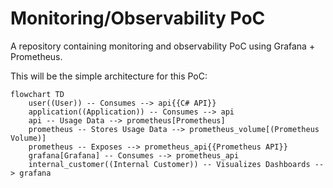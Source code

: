 # Monitoring/Observability PoC

A repository containing monitoring and observability PoC using Grafana + Prometheus.

This will be the simple architecture for this PoC:

```mermaid
flowchart TD
    user((User)) -- Consumes --> api{{C# API}}
    application((Application)) -- Consumes --> api
    api -- Usage Data --> prometheus[Prometheus]
    prometheus -- Stores Usage Data --> prometheus_volume[(Prometheus Volume)]
    prometheus -- Exposes --> prometheus_api{{Prometheus API}}
    grafana[Grafana] -- Consumes --> prometheus_api
    internal_customer((Internal Customer)) -- Visualizes Dashboards --> grafana
```
